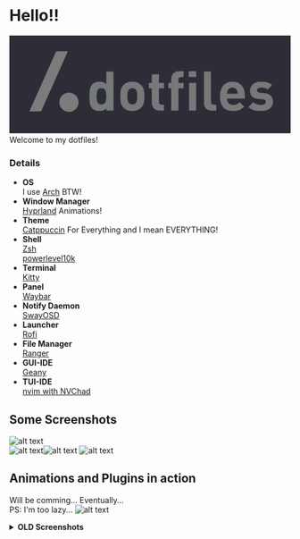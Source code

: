 # Hello!!
![dotfile](.dotfiles/assets/banner/.dotfiles.png)<br>
Welcome to my dotfiles!
### Details
- **OS** <br>
I use [Arch](https://archlinux.org/) BTW!
- **Window Manager** <br>
[Hyprland](https://github.com/hyprwm/Hyprland) Animations!
- **Theme** <br>
[Catppuccin](https://github.com/catppuccin/catppuccin) For Everything and I mean EVERYTHING!
- **Shell** <br>
[Zsh](https://www.zsh.org) <br>
[powerlevel10k](https://github.com/romkatv/powerlevel10k)
- **Terminal**<br>
[Kitty](https://sw.kovidgoyal.net/kitty/)
- **Panel**<br>
[Waybar](https://github.com/Alexays/Waybar)
- **Notify Daemon**<br>
[SwayOSD](https://github.com/ErikReider/SwayOSD)
- **Launcher**<br>
[Rofi](https://github.com/davatorium/rofi) 
- **File Manager**<br>
[Ranger](https://github.com/ranger/ranger)
- **GUI-IDE**<br>
[Geany](https://www.geany.org/)
- **TUI-IDE**<br>
[nvim with NVChad](https://nvchad.com/)
## Some Screenshots
![alt text](https://github.com/DaoistOak/.dotfiles/blob/main/.dotfiles/assets/New/1.png)<br>
![alt text](https://github.com/DaoistOak/.dotfiles/blob/main/.dotfiles/assets/New/2.png)![alt text](https://github.com/DaoistOak/.dotfiles/blob/main/.dotfiles/assets/New/3.png)
![alt text](https://github.com/DaoistOak/.dotfiles/blob/main/.dotfiles/assets/New/4.png)
## Animations and Plugins in action
Will be comming... Eventually...<br> 
PS: I'm too lazy...
![alt text](https://github.com/DaoistOak/.dotfiles/blob/main/.dotfiles/assets/New/Video/)
<details>
<summary><b>OLD Screenshots</b></summary>
![alt text](https://github.com/DaoistOak/.dotfiles/blob/main/.dotfiles/assets/Old/o1.png)
![alt text](https://github.com/DaoistOak/.dotfiles/blob/main/.dotfiles/assets/Old/o2.png)
![alt text](https://github.com/DaoistOak/.dotfiles/blob/main/.dotfiles/assets/Old/o3.png)
</details>
